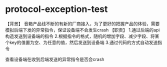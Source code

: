 # protocol-exception-test
【背景】
音箱产品线不断的有新的厂商接入，为了更好的把握产品的体验，需要模拟后端下发的异常指令，保证设备端不会发生crash
【职责】
1.通过后端的api构造发送到设备端的指令
2.根据指令的格式，随机的增加字段、减少字段、将某个key的值置为空、为任意的值，然后发送到设备端
3.通过代码的方式自动发送指令

查看设备端在收到后端发送的异常指令是否会crash
